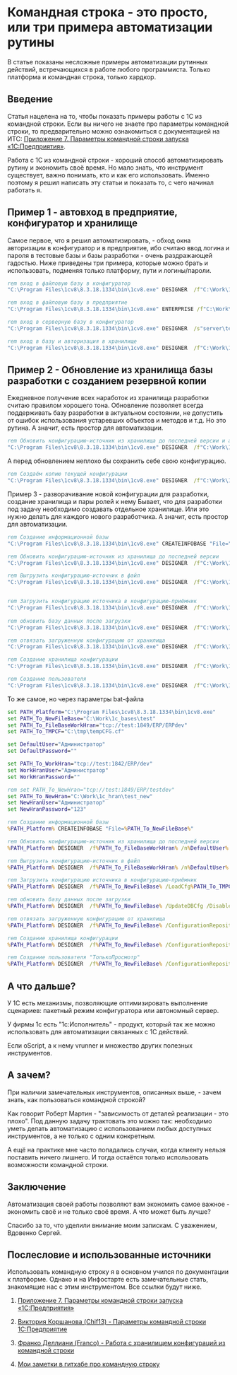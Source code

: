 # Командная строка - это просто, или три примера автоматизации рутины

В статье показаны несложные примеры автоматизации рутинных действий, встречающихся в работе любого программиста. Только платформа и командная строка, только хардкор.

## Введение

Статья нацелена на то, чтобы показать примеры работы с 1С из командной строки. Если вы ничего не знаете про параметры командной строки, то предварительно можно ознакомиться с документацией на ИТС: [Приложение 7. Параметры командной строки запуска «1С:Предприятия»](https://its.1c.ru/db/v8322doc#bookmark:adm:TI000000493).

Работа с 1С из командной строки - хороший способ автоматизировать рутину и экономить своё время. Но мало знать, что инструмент существует, важно понимать, кто и как его использовать. Именно поэтому я решил написать эту статьи и показать то, с чего начинал работать я.

## Пример 1 - автовход в предприятие, конфигуратор и хранилище

Самое первое, что я решил автоматизировать, - обход окна авторизации в конфигуратор и в предприятие, ибо считаю ввод логина и пароля в тестовые базы и базы разработки - очень раздражающей гадостью. Ниже приведены три примера, которые можно брать и использовать, подменяя только платформу, пути и логины/пароли.

```bat
rem вход в файловую базу в конфигуратор
"C:\Program Files\1cv8\8.3.18.1334\bin\1cv8.exe" DESIGNER  /f"C:\Work\1c_bases\testHran" /u"Администратор" /p"123"

rem вход в файловую базу в предприятие
"C:\Program Files\1cv8\8.3.18.1334\bin\1cv8.exe" ENTERPRISE /f"C:\Work\1c_bases\testHran" /u"Администратор" /p"123"

rem вход в серверную базу в конфигуратор
"C:\Program Files\1cv8\8.3.18.1334\bin\1cv8.exe" DESIGNER  /s"server\testbase" /u"Администратор" /p"123"

rem вход в базу и авторизация в хранилище
"C:\Program Files\1cv8\8.3.18.1334\bin\1cv8.exe" DESIGNER  /f"C:\Work\1c_bases\testHran" /u"Администратор" /p"123" /ConfigurationRepositoryF"tcp://test:1849/ERP/ERPdev" /ConfigurationRepositoryN "testUser" /ConfigurationRepositoryP "testPasswd"
```

## Пример 2 - Обновление из хранилища базы разработки с созданием резервной копии

Ежедневное получение всех наработок из хранилища разработки считаю правилом хорошего тона. Обновление позволяет всегда поддерживать базу разработки в актуальном состоянии, не допустить от ошибок использования устаревших объектов и методов и т.д. Но это рутина. А значит, есть простор для автоматизации.

```bat
rem Обновить конфигурацию-источник из хранилища до последней версии и автоматически обновим базу данных
"C:\Program Files\1cv8\8.3.18.1334\bin\1cv8.exe" DESIGNER  /f"C:\Work\1c_bases\testHran" /u"Администратор" /p"123" /ConfigurationRepositoryF"tcp://test:1849/ERP/ERPdev" /ConfigurationRepositoryN "testUser" /ConfigurationRepositoryP "testPasswd" /ConfigurationRepositoryUpdateCfg -force /UpdateDBCfg
```

А перед обновлением неплохо бы сохранить себе свою конфигурацию.

```bat
rem Создаём копию текущей конфигурации
"C:\Program Files\1cv8\8.3.18.1334\bin\1cv8.exe" DESIGNER  /f"C:\Work\1c_bases\testHran" /u"Администратор" /p"123" /ConfigurationRepositoryF"tcp://test:1849/ERP/ERPdev" /ConfigurationRepositoryN "testUser" /ConfigurationRepositoryP "testPasswd" /DumpCfg"C:\tmp\tempCFG.cf"
```

Пример 3 - разворачивание новой конфигурации для разработки, создание хранилища и пары ролей к нему
Бывает, что для разработки под задачу необходимо создавать отдельное хранилище. Или это нужно делать для каждого нового разработчика. А значит, есть простор для автоматизации.

```bat
rem Создание информационной базы
"C:\Program Files\1cv8\8.3.18.1334\bin\1cv8.exe" CREATEINFOBASE "File=""C:\Work\1c_bases\test"""

rem Обновить конфигурацию-источник из хранилища до последней версии
"C:\Program Files\1cv8\8.3.18.1334\bin\1cv8.exe" DESIGNER  /f"C:\Work\1c_bases\testHran" /u"Администратор" /p"123" /ConfigurationRepositoryF"tcp://test:1849/ERP/ERPdev" /ConfigurationRepositoryN "testUser" /ConfigurationRepositoryP "testPasswd" /ConfigurationRepositoryUpdateCfg -force /UpdateDBCfg

rem Выгрузить конфигурацию-источник в файл
"C:\Program Files\1cv8\8.3.18.1334\bin\1cv8.exe" DESIGNER  /f"C:\Work\1c_bases\testHran" /u"Администратор" /p"123" /ConfigurationRepositoryF"tcp://test:1849/ERP/ERPdev" /ConfigurationRepositoryN "testUser" /ConfigurationRepositoryP "testPasswd" /DumpCfg"C:\tmp\tempCFG.cf"


rem Загрузить конфигурацию источника в конфигурацию-приёмник
"C:\Program Files\1cv8\8.3.18.1334\bin\1cv8.exe" DESIGNER  /f"C:\Work\1c_bases\test" /LoadCfg "C:\tmp\tempCFG.cf"
  
rem обновить базу данных после загрузки
"C:\Program Files\1cv8\8.3.18.1334\bin\1cv8.exe" DESIGNER  /f"C:\Work\1c_bases\test" /UpdateDBCfg

rem отвязать загруженную конфигурацию от хранилища
"C:\Program Files\1cv8\8.3.18.1334\bin\1cv8.exe" DESIGNER  /f"C:\Work\1c_bases\test" /ConfigurationRepositoryUnbindCfg -force

rem Создание хранилища конфигурации
"C:\Program Files\1cv8\8.3.18.1334\bin\1cv8.exe" DESIGNER  /f"C:\Work\1c_bases\test" /ConfigurationRepositoryCreate /ConfigurationRepositoryF"tcp://test/ERP/test/test" /ConfigurationRepositoryN "Администратор" /ConfigurationRepositoryP "123"

rem Создание пользователя
"C:\Program Files\1cv8\8.3.18.1334\bin\1cv8.exe" DESIGNER  /f"C:\Work\1c_bases\test" /ConfigurationRepositoryF"tcp://test/ERP/test/test" /ConfigurationRepositoryN "Администратор" /ConfigurationRepositoryP "123" /ConfigurationRepositoryAddUser -User tests -Pwd test -Rights ReadOnly
```

То же самое, но через параметры bat-файла

```bat
set PATH_Platform="C:\Program Files\1cv8\8.3.18.1334\bin\1cv8.exe"
set PATH_To_NewFileBase="C:\Work\1c_bases\test"
set PATH_To_FileBaseWorkHran="tcp://test:1849/ERP/ERPdev"
set PATH_To_TMPCF="C:\tmp\tempCFG.cf"

set DefaultUser="Администратор"
set DefaultPassword=""

set PATH_To_WorkHran="tcp://test:1842/ERP/dev"
set WorkHranUser="Администратор"
set WorkHranPassword=""

rem set PATH_To_NewHran="tcp://test:1849/ERP/testdev"
set PATH_To_NewHran="C:\Work\1c_hran\test_new"
set NewHranUser="Администратор"
set NewHranPassword="123"

rem Создание информационной базы
%PATH_Platform% CREATEINFOBASE "File=%PATH_To_NewFileBase%"

rem Обновить конфигурацию-источник из хранилища до последней версии
%PATH_Platform% DESIGNER  /f%PATH_To_FileBaseWorkHran% /n%DefaultUser% /p%DefaultPassword% /ConfigurationRepositoryF%PATH_To_WorkHran% /ConfigurationRepositoryN%WorkHranUser% /ConfigurationRepositoryP%WorkHranPassword% /ConfigurationRepositoryUpdateCfg -force /UpdateDBCfg /DisableStartupDialogs

rem Выгрузить конфигурацию-источник в файл
%PATH_Platform% DESIGNER  /f%PATH_To_FileBaseWorkHran% /n%DefaultUser% /p%DefaultPassword% /ConfigurationRepositoryF%PATH_To_WorkHran% /ConfigurationRepositoryN%WorkHranUser% /ConfigurationRepositoryP%WorkHranPassword%  /DumpCfg%PATH_To_TMPCF% /DisableStartupDialogs

rem Загрузить конфигурацию источника в конфигурацию-приёмник
%PATH_Platform% DESIGNER  /f%PATH_To_NewFileBase% /LoadCfg%PATH_To_TMPCF% /DisableStartupDialogs

rem обновить базу данных после загрузки
%PATH_Platform% DESIGNER  /f%PATH_To_NewFileBase% /UpdateDBCfg /DisableStartupDialogs

rem отвязать загруженную конфигурацию от хранилища
%PATH_Platform% DESIGNER  /f%PATH_To_NewFileBase% /ConfigurationRepositoryUnbindCfg -force /DisableStartupDialogs

rem Создание хранилища конфигурации
%PATH_Platform% DESIGNER  /f%PATH_To_NewFileBase% /ConfigurationRepositoryF%PATH_To_NewHran% /ConfigurationRepositoryN%NewHranUser% /ConfigurationRepositoryP%NewHranPassword% /ConfigurationRepositoryCreate /DisableStartupDialogs

rem Создание пользователя "ТолькоПросмотр"
%PATH_Platform% DESIGNER  /f%PATH_To_NewFileBase% /ConfigurationRepositoryF%PATH_To_NewHran% /ConfigurationRepositoryN%NewHranUser% /ConfigurationRepositoryP%NewHranPassword% /ConfigurationRepositoryAddUser -User"ТолькоПросмотр" -Pwd"" -Rights ReadOnly /DisableStartupDialogs
```

## А что дальше?

У 1С есть механизмы, позволяющие оптимизировать выполнение сценариев: пакетный режим конфигуратора или автономный сервер.

У фирмы 1с есть "1с:Исполнитель" - продукт, который так же можно использовать для автоматизации связанных с 1С действий.

Если oScript, а к нему vrunner и множество других полезных инструментов.

## А зачем?

При наличии замечательных инструментов, описанных выше, - зачем знать, как пользоваться командной строкой?

Как говорит Роберт Мартин - "зависимость от деталей реализации - это плохо". Под данную задачу трактовать это можно так: необходимо уметь делать автоматизацию с использованием любых доступных инструментов, а не только с одним конкретным.

А ещё на практике мне часто попадались случаи, когда клиенту нельзя поставить ничего лишнего. И тогда остаётся только использовать возможности командной строки.

## Заключение

Автоматизация своей работы позволяют вам экономить самое важное - экономить своё и не только своё время. А что может быть лучше?

Спасибо за то, что уделили внимание моим запискам. С уважением, Вдовенко Сергей.

## Послесловие и использованные источники

Использовать командную строку я в основном учился по документации к платформе. Однако и на Инфостарте есть замечательные стать, знакомящие нас с этим инструментом. Все ссылки будут ниже.

1. [Приложение 7. Параметры командной строки запуска «1С:Предприятия»](https://its.1c.ru/db/v8322doc#bookmark:adm:TI000000493)

2. [Виктория Коршанова (Chif13) - Параметры командной строки 1С:Предприятие](https://infostart.ru/1c/articles/104654/)

3. [Франко Деллиани (Franco) - Работа с хранилищем конфигураций из командной строки](https://infostart.ru/1c/articles/274514/)

4. [Мои заметки в гитхабе про командную строку](https://github.com/zeltyr/z1c_develop_nonactive/blob/main/docs/Командная%20строка%201с.md)
